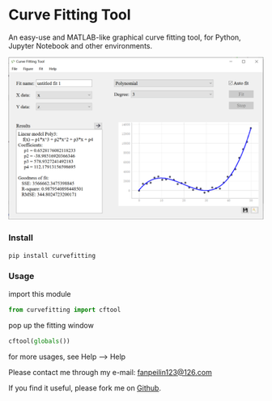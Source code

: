 # Curve Fitting Tool

An easy-use and MATLAB-like graphical curve fitting tool, for Python, Jupyter Notebook and other environments.    

![picture](.\ui\appearance.png)

### Install

```powershell
pip install curvefitting
```

### Usage

import this module

```python
from curvefitting import cftool
```

pop up the fitting window

```python
cftool(globals())
```

for more usages, see Help --> Help



Please contact me through my e-mail: fanpeilin123@126.com

If you find it useful, please fork me on [Github](https://github.com/Hamlet-Fansion/curvefitting).
